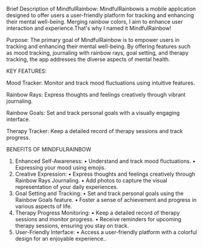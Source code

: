 Brief Description of MindfulRainbow:
MindfulRainbowis a mobile application designed to offer users a user-friendly platform for tracking and enhancing their mental well-being. Merging rainbow colors, I aim to enhance user interaction and experience.That's why I named it MindfulRainbow!


Purpose:
The primary goal of MindfulRainbow is to empower users in tracking and enhancing their mental well-being. By offering features such as mood tracking, journaling with rainbow rays, goal setting, and therapy tracking, the app addresses the diverse aspects of mental health.


KEY FEATURES:

Mood Tracker: Monitor and track mood fluctuations using intuitive features.

Rainbow Rays: Express thoughts and feelings creatively through vibrant journaling.

Rainbow Goals: Set and track personal goals with a visually engaging interface.

Therapy Tracker: Keep a detailed record of therapy sessions and track progress.


BENEFITS OF MINDFULRAINBOW
1. Enhanced Self-Awareness:
• Understand and track mood fluctuations.
• Expressing your mood using emojis.
2. Creative Expression:
• Express thoughts and feelings creatively through Rainbow Rays Journaling.
• Add photos to capture the visual representation of your daily experiences.
3. Goal Setting and Tracking:
• Set and track personal goals using the Rainbow Goals feature.
• Foster a sense of achievement and progress in various aspects of life.
4. Therapy Progress Monitoring:
• Keep a detailed record of therapy sessions and monitor progress.
• Receive reminders for upcoming therapy sessions, ensuring you stay on track.
5. User-Friendly Interface:
• Access a user-friendly platform with a colorful design for an enjoyable experience..

